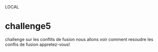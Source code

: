 LOCAL
# challenge5
challenge sur les conflits de fusion
nous allons voir comment resoudre 
les conflis de fusion 
appretez-vous!
